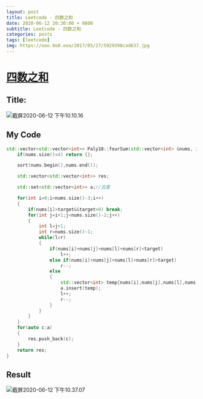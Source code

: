 ```yaml
---
layout: post
title: Leetcode - 四数之和
date: 2020-06-12 20:30:00 + 0800
subtitle: Leetcode - 四数之和
categories: posts
tags: [leetcode]
img: https://ooo.0o0.ooo/2017/05/27/5929398cad637.jpg
---
```

# [四数之和](https://leetcode-cn.com/problems/4sum/)

## Title:

![截屏2020-06-12 下午10.10.16](https://tva1.sinaimg.cn/large/007S8ZIlly1gfpv15j6ovj31160n4jug.jpg)

## My Code

```c++
std::vector<std::vector<int>> Paly18::fourSum(std::vector<int> &nums, int target) {
    if(nums.size()<4) return {};

    sort(nums.begin(),nums.end());

    std::vector<std::vector<int>> res;

    std::set<std::vector<int>> a;//去重

    for(int i=0;i<nums.size()-3;i++)
    {
        if(nums[i]>target&&target>0) break;
        for(int j=i+1;j<nums.size()-2;j++)
        {
            int l=j+1;
            int r=nums.size()-1;
            while(l<r)
            {
                if(nums[i]+nums[j]+nums[l]+nums[r]<target)
                    l++;
                else if(nums[i]+nums[j]+nums[l]+nums[r]>target)
                    r--;
                else
                {
                    std::vector<int> temp{nums[i],nums[j],nums[l],nums[r]};
                    a.insert(temp);
                    l++;
                    r--;
                }
            }
        }
    }
    for(auto c:a)
    {
        res.push_back(c);
    }
    return res;
}
```

## Result

![截屏2020-06-12 下午10.37.07](https://tva1.sinaimg.cn/large/007S8ZIlly1gfpvt3hix7j30zs0aqdh0.jpg)